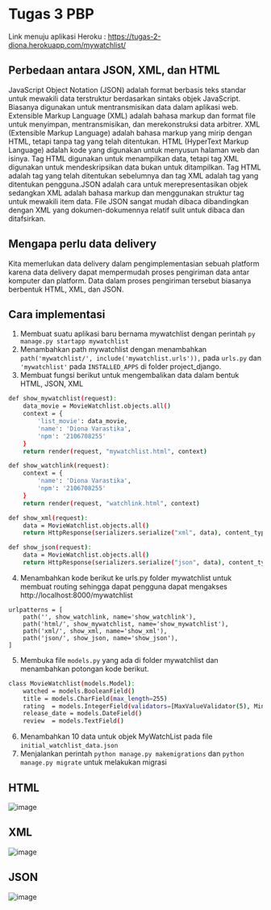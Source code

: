 # Tugas 3 PBP

Link menuju aplikasi Heroku : https://tugas-2-diona.herokuapp.com/mywatchlist/

## Perbedaan antara JSON, XML, dan HTML

JavaScript Object Notation (JSON) adalah format berbasis teks standar untuk mewakili data terstruktur berdasarkan sintaks objek JavaScript. Biasanya digunakan untuk mentransmisikan data dalam aplikasi web. Extensible Markup Language (XML) adalah bahasa markup dan format file untuk menyimpan, mentransmisikan, dan merekonstruksi data arbitrer. XML (Extensible Markup Language) adalah bahasa markup yang mirip dengan HTML, tetapi tanpa tag yang telah ditentukan. HTML (HyperText Markup Language) adalah kode yang digunakan untuk menyusun halaman web dan isinya. Tag HTML digunakan untuk menampilkan data, tetapi tag XML digunakan untuk mendeskripsikan data bukan untuk ditampilkan. Tag HTML adalah tag yang telah ditentukan sebelumnya dan tag XML adalah tag yang ditentukan pengguna.JSON adalah cara untuk merepresentasikan objek sedangkan XML adalah bahasa markup dan menggunakan struktur tag untuk mewakili item data. File JSON sangat mudah dibaca dibandingkan dengan XML yang dokumen-dokumennya relatif sulit untuk dibaca dan ditafsirkan. 

## Mengapa perlu data delivery

Kita memerlukan data delivery dalam pengimplementasian sebuah platform karena data delivery dapat mempermudah proses pengiriman data antar komputer dan platform. Data dalam proses pengiriman tersebut biasanya berbentuk HTML, XML, dan JSON.

## Cara implementasi
1. Membuat suatu aplikasi baru bernama mywatchlist dengan perintah `py manage.py startapp mywatchlist`
2. Menambahkan path mywatchlist dengan menambahkan `path('mywatchlist/', include('mywatchlist.urls')),` pada `urls.py` dan `'mywatchlist'` pada `INSTALLED_APPS` di folder project_django. 
3. Membuat fungsi berikut untuk mengembalikan data dalam bentuk HTML, JSON, XML
```bash
def show_mywatchlist(request):
    data_movie = MovieWatchlist.objects.all()
    context = {
        'list_movie': data_movie,
        'name': 'Diona Varastika',
        'npm': '2106708255'
    }
    return render(request, "mywatchlist.html", context)

def show_watchlink(request):
    context = {
        'name': 'Diona Varastika',
        'npm': '2106708255'
    }
    return render(request, "watchlink.html", context)

def show_xml(request):
    data = MovieWatchlist.objects.all()
    return HttpResponse(serializers.serialize("xml", data), content_type="application/xml")

def show_json(request):
    data = MovieWatchlist.objects.all()
    return HttpResponse(serializers.serialize("json", data), content_type="application/json")
```
4. Menambahkan kode berikut ke urls.py folder mywatchlist untuk membuat routing sehingga dapat pengguna dapat mengakses http://localhost:8000/mywatchlist 
```
urlpatterns = [
    path('', show_watchlink, name='show_watchlink'),
    path('html/', show_mywatchlist, name='show_mywatchlist'),
    path('xml/', show_xml, name='show_xml'),
    path('json/', show_json, name='show_json'),
]
```
5. Membuka file `models.py` yang ada di folder mywatchlist dan menambahkan potongan kode berikut.
```bash
class MovieWatchlist(models.Model):
    watched = models.BooleanField()
    title = models.CharField(max_length=255)
    rating  = models.IntegerField(validators=[MaxValueValidator(5), MinValueValidator(1)])
    release_date = models.DateField()
    review  = models.TextField()
```
6. Menambahkan 10 data untuk objek MyWatchList pada file `initial_watchlist_data.json`
7. Menjalankan perintah `python manage.py makemigrations` dan `python manage.py migrate` untuk melakukan migrasi

## HTML
![image](https://user-images.githubusercontent.com/112402619/191556347-dadb5124-1811-4e92-a2c9-d6fdab999667.png)

## XML
![image](https://user-images.githubusercontent.com/112402619/191556537-49cb21dd-9686-4012-914d-893d7409b1e8.png)

## JSON
![image](https://user-images.githubusercontent.com/112402619/191556735-8a59dd9e-7608-4ca3-a418-6118b45148c5.png)
